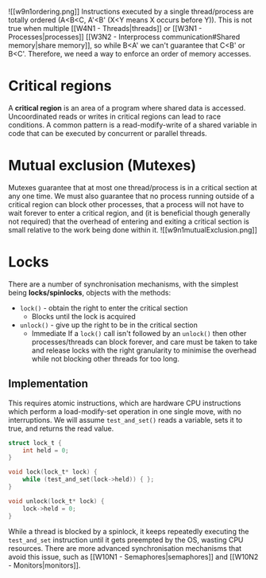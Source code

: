 ![[w9n1ordering.png]]
Instructions executed by a single thread/process are totally ordered (A<B<C, A'<B' (X<Y means X occurs before Y)). This is not true when multiple [[W4N1 - Threads|threads]] or [[W3N1 - Processes|processes]] [[W3N2 - Interprocess communication#Shared memory|share memory]], so while B<A' we can't guarantee that C<B' or B<C'. Therefore, we need a way to enforce an order of memory accesses.
# Critical regions
A **critical region** is an area of a program where shared data is accessed. Uncoordinated reads or writes in critical regions can lead to race conditions. A common pattern is a read-modify-write of a shared variable in code that can be executed by concurrent or parallel threads.
# Mutual exclusion (Mutexes)
Mutexes guarantee that at most one thread/process is in a critical section at any one time. We must also guarantee that no process running outside of a critical region can block other processes, that a process will not have to wait forever to enter a critical region, and (it is beneficial though generally not required) that the overhead of entering and exiting a critical section is small relative to the work being done within it.
![[w9n1mutualExclusion.png]]
# Locks
There are a number of synchronisation mechanisms, with the simplest being **locks/spinlocks**, objects with the methods:
- `lock()` - obtain the right to enter the critical section
	- Blocks until the lock is acquired
- `unlock()` - give up the right to be in the critical section
	- Immediate
If a `lock()` call isn't followed by an `unlock()` then other processes/threads can block forever, and care must be taken to take and release locks with the right granularity to minimise the overhead while not blocking other threads for too long.
## Implementation
This requires atomic instructions, which are hardware CPU instructions which perform a load-modify-set operation in one single move, with no interruptions. We will assume `test_and_set()` reads a variable, sets it to true, and returns the read value.
```c
struct lock_t {
	int held = 0;
}

void lock(lock_t* lock) {
	while (test_and_set(lock->held)) { };
}

void unlock(lock_t* lock) {
	lock->held = 0;
}
```
While a thread is blocked by a spinlock, it keeps repeatedly executing the `test_and_set` instruction until it gets preempted by the OS, wasting CPU resources. There are more advanced synchronisation mechanisms that avoid this issue, such as [[W10N1 - Semaphores|semaphores]] and  [[W10N2 - Monitors|monitors]].
